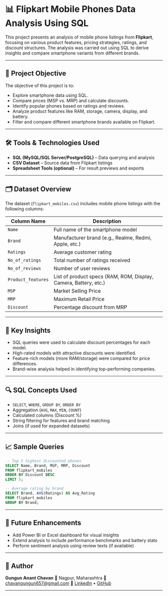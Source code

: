 # 📊 Flipkart Mobile Phones Data Analysis Using SQL

This project presents an analysis of mobile phone listings from **Flipkart**, focusing on various product features, pricing strategies, ratings, and discount structures. The analysis was carried out using SQL to derive insights and compare smartphone variants from different brands.

---

## 🧾 Project Objective

The objective of this project is to:

* Explore smartphone data using SQL.
* Compare prices (MSP vs. MRP) and calculate discounts.
* Identify popular phones based on ratings and reviews.
* Analyze product features like RAM, storage, camera, display, and battery.
* Filter and compare different smartphone brands available on Flipkart.

---

## 🛠️ Tools & Technologies Used

* **SQL (MySQL/SQL Server/PostgreSQL)** – Data querying and analysis
* **CSV Dataset** – Source data from Flipkart listings
* **Spreadsheet Tools (optional)** – For result previews and exports

---

## 🗂️ Dataset Overview

The dataset (`flipkart_mobiles.csv`) includes mobile phone listings with the following columns:

| Column Name        | Description                                                      |
| ------------------ | ---------------------------------------------------------------- |
| `Name`             | Full name of the smartphone model                                |
| `Brand`            | Manufacturer brand (e.g., Realme, Redmi, Apple, etc.)            |
| `Ratings`          | Average customer rating                                          |
| `No_of_ratings`    | Total number of ratings received                                 |
| `No_of_reviews`    | Number of user reviews                                           |
| `Product_features` | List of product specs (RAM, ROM, Display, Camera, Battery, etc.) |
| `MSP`              | Market Selling Price                                             |
| `MRP`              | Maximum Retail Price                                             |
| `Discount`         | Percentage discount from MRP                                     |

---

## 🧠 Key Insights

* SQL queries were used to calculate discount percentages for each model.
* High-rated models with attractive discounts were identified.
* Feature-rich models (more RAM/storage) were compared for price differences.
* Brand-wise analysis helped in identifying top-performing companies.

---

## 🔍 SQL Concepts Used

* `SELECT`, `WHERE`, `GROUP BY`, `ORDER BY`
* Aggregation (`AVG`, `MAX`, `MIN`, `COUNT`)
* Calculated columns (Discount %)
* String filtering for features and brand matching
* Joins (if used for expanded datasets)

---

## 📈 Sample Queries

```sql
-- Top 5 highest discounted phones
SELECT Name, Brand, MSP, MRP, Discount
FROM flipkart_mobiles
ORDER BY Discount DESC
LIMIT 5;

-- Average rating by brand
SELECT Brand, AVG(Ratings) AS Avg_Rating
FROM flipkart_mobiles
GROUP BY Brand;
```

---

## 📌 Future Enhancements

* Add Power BI or Excel dashboard for visual insights
* Extend analysis to include performance benchmarks and battery stats
* Perform sentiment analysis using review texts (if available)

---

## 👤 Author

**Gungun Anant Chavan**
📍 Nagpur, Maharashtra
📧 [chavangungun657@gmail.com](mailto:chavangungun657@gmail.com)
🔗 [LinkedIn](https://www.linkedin.com/in/gungun-chavan-822440259/) • [GitHub](https://github.com/datawithgungun)

---
